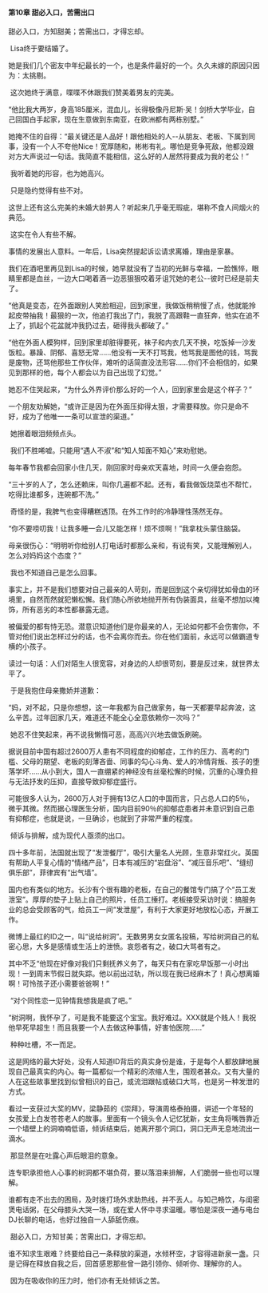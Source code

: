 #### **第10章 甜必入口，苦需出口**

  甜必入口，方知甜美；苦需出口，才得忘却。 

​    Lisa终于要结婚了。 

​    她是我们几个密友中年纪最长的一个，也是条件最好的一个。久久未嫁的原因只因为：太挑剔。 

​    这次她终于满意，喋喋不休跟我们赞美着男友的完美。 

​    “他比我大两岁，身高185厘米，混血儿，长得极像丹尼斯·吴！剑桥大学毕业，自己回国白手起家，现在生意做到东南亚，在欧洲都有两栋别墅。” 

​    她掩不住的自得：“最关键还是人品好！跟他相处的人--从朋友、老板、下属到同事，没有一个人不夸他Nice！宽厚随和，彬彬有礼。哪怕是竞争死敌，他都没跟对方大声说过一句话。我简直不能相信，这么好的人居然将要成为我的老公！” 

​    我听着她的形容，也为她高兴。 

​    只是隐约觉得有些不对。 

​    这世上还有这么完美的未婚大龄男人？听起来几乎毫无瑕疵，堪称不食人间烟火的典范。 

​    这实在令人有些不解。 

​    事情的发展出人意料。一年后，Lisa突然提起诉讼请求离婚，理由是家暴。 

​    我们在酒吧里再见到Lisa的时候，她早就没有了当初的光鲜与幸福，一脸憔悴，眼睛里都是血丝，一边大口喝着酒一边恶狠狠咬着牙诅咒她的老公--彼时已经是前夫了。 

​    “他真是变态，在外面跟别人笑脸相迎，回到家里，我做饭稍稍慢了点，他就能拎起皮带抽我！最狠的一次，他追打我出了门，我脱了高跟鞋一直狂奔，他实在追不上了，抓起个花盆就冲我扔过去，砸得我头都破了。” 

​    “他在外面人模狗样，回到家里却脏得要死，袜子和内衣几天不换，吃饭掉一沙发饭粒。暴躁、阴郁、喜怒无常……他没有一天不打骂我，他骂我是图他的钱，骂我是废物，还骂他那些工作伙伴，难听的话简直没法形容……你们不会相信的，如果见到那样的他，每个人都会以为自己出现了幻觉。” 

​    她忍不住哭起来，“为什么外界评价那么好的一个人，回到家里会是这个样子？” 

​    一个朋友劝解她，“或许正是因为在外面压抑得太狠，才需要释放。你只是命不好，成为了他唯一一条可以宣泄的渠道。” 

​    她擦着眼泪频频点头。 

​    我们不胜唏嘘。只能用“遇人不淑”和“知人知面不知心”来劝慰她。 

​    每年春节我都会回家小住几天，刚回家时母亲欢天喜地，时间一久便会抱怨。

​    “三十岁的人了，怎么还赖床，叫你几遍都不起。还有，看我做饭烧菜也不帮忙，吃得比谁都多，连碗都不洗。” 

​    奇怪的是，我脾气也变得糟糕透顶。在外工作时的冷静理性荡然无存。 

​    “你不要唠叨我！让我多睡一会儿又能怎样！烦不烦啊！”我拿枕头蒙住脑袋。 

​    母亲很伤心：“明明听你给别人打电话时都那么亲和，有说有笑，又能理解别人，怎么对妈妈这个态度？” 

​    我也不知道自己是怎么回事。 

​    事实上，并不是我们想要对自己最亲的人苛刻，而是回到这个亲切得犹如骨血的环境里，自然而然就犯懒松懈。我们随心所欲地抛开所有伪装面具，丝毫不想加以掩饰，所有恶劣的本性都暴露无遗。 

​    被偏爱的都有恃无恐。潜意识知道他们是你最亲的人，无论如何都不会伤害你，不管对他们说出怎样过分的话，也不会离你而去。你在他们面前，永远可以做霸道专横的小孩子。 

​    读过一句话：人们对陌生人很宽容，对身边的人却很苛刻，要是反过来，就世界太平了。 

​    于是我抱住母亲撒娇并道歉： 

​    “妈，对不起，只是你想想，这一年我都为自己做家务，每一天都要早起奔波，这么辛苦。过年回家几天，难道还不能全心全意依赖你一次吗？” 

​    她忍不住笑起来，再不说我懒惰可恶，高高兴兴地去做饭刷碗。 

​    据说目前中国有超过2600万人患有不同程度的抑郁症，工作的压力、高考的门槛、父母的期望、老板的刻薄吝啬、同事的勾心斗角、爱人的冷情背叛、孩子的堕落学坏……从小到大，国人一直绷紧的神经没有丝毫松懈的时候，沉重的心理负担与无法抒发的压抑，直接导致抑郁症盛行。 

​    可能很多人认为，2600万人对于拥有13亿人口的中国而言，只占总人口的5％，微乎其微。然而据心理医生分析，国内目前90％的抑郁症患者并未意识到自己患有抑郁症，也就是说，一旦确诊，也就到了非常严重的程度。 

​    倾诉与排解，成为现代人亟须的出口。 

​    四十多年前，法国就出现了“发泄餐厅”，吸引大量名人光顾，生意非常红火。英国有帮助人平复心情的“情绪产品”，日本有减压的“岩盘浴”、“减压音乐吧”、“缝纫俱乐部”，菲律宾有“出气墙”。 

​    国内也有类似的地方。长沙有个很有趣的老板，在自己的餐馆专门搞了个“员工发泄室”。厚厚的垫子上贴上自己的照片，任员工捶打。老板接受采访时说：搞服务业的总会受顾客的气，给员工一间“发泄屋”，有利于大家更好地放松心态，开展工作。 

​    微博上最红的ID之一，叫“说给树洞”。无数男男女女匿名投稿，写给树洞自己的私密心思，大多是感情或生活上的泄愤。哀怨者有之，破口大骂者有之。 

​    其中不乏“他现在好像对我们只剩抚养义务了，每天只有在家吃早饭那一小时出现！一到周末节假日就失踪。他以前出过轨，所以现在我已经麻木了！真心想离婚啊！可怜孩子还小需要爸爸啊！” 

​    “对个同性恋一见钟情我想我是疯了吧。” 

​    “树洞啊，我怀孕了，可是我不能要这个宝宝。我好难过。XXX就是个贱人！我祝他早死早超生！而且我要一个人去做这种事情，好害怕医院……” 

​    种种吐槽，不一而足。 

​    这是网络的最大好处，没有人知道ID背后的真实身份是谁，于是每个人都放肆地展现自己最真实的内心。每一篇都似一个精彩的浓缩人生，围观者甚众。又有大量的人在这些故事里找到似曾相识的自己，或流泪跟帖或破口大骂，也是另一种发泄的方式。 

​    看过一支获过大奖的MV，梁静茹的《崇拜》，导演周格泰拍摄，讲述一个年轻的女孩爱上白发苍苍老人的故事。里面有一个镜头令人记忆犹新，女主角将嘴唇靠近一个墙壁上的洞喃喃低语，倾诉结束后，她离开那个洞口，洞口无声无息地流出一滴水。 

​    那显然是在吐露心声后眼泪的意象。 

​    连专职承担他人心事的树洞都不堪负荷，要以落泪来排解，人们脆弱一些也可以理解。 

​    谁都有走不出去的困局，及时拨打场外求助热线，并不丢人。与知己畅饮，与闺密煲电话粥，在父母膝头大哭一场，或在爱人怀中寻求温暖。哪怕是深夜一通与电台DJ长聊的电话，也好过独自一人舔舐伤痕。 

​    甜必入口，方知甘美；苦需出口，才得忘却。 

​    谁不知求生艰难？终要给自己一条释放的渠道，水倾杯空，才容得进新泉一盏。只是记得在释放自我之后，回首感恩那些曾一路引领你、倾听你、理解你的人。 

​    因为在吸收你的压力时，他们亦有无处倾诉之苦。  